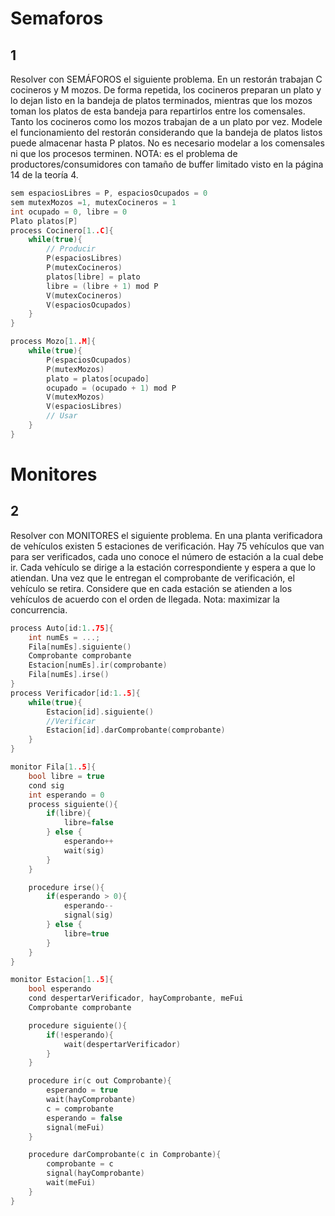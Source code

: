 # Semaforos
## 1
Resolver con SEMÁFOROS el siguiente problema. En un restorán trabajan C cocineros y M mozos. De forma repetida, los cocineros preparan un plato y lo dejan listo en la bandeja de platos terminados, mientras que los mozos toman los platos de esta bandeja para repartirlos entre los comensales. Tanto los cocineros como los mozos trabajan de a un plato por vez. Modele el funcionamiento del restorán considerando que la bandeja de platos listos puede almacenar hasta P platos. No es necesario modelar a los comensales ni que los procesos terminen. NOTA: es el problema de productores/consumidores con tamaño de buffer limitado visto en la página 14 de la teoría 4.
```cpp
sem espaciosLibres = P, espaciosOcupados = 0
sem mutexMozos =1, mutexCocineros = 1
int ocupado = 0, libre = 0
Plato platos[P]
process Cocinero[1..C]{
    while(true){
        // Producir
        P(espaciosLibres)
        P(mutexCocineros)
        platos[libre] = plato
        libre = (libre + 1) mod P
        V(mutexCocineros)
        V(espaciosOcupados) 
    }
}

process Mozo[1..M]{
    while(true){
        P(espaciosOcupados)
        P(mutexMozos)
        plato = platos[ocupado]
        ocupado = (ocupado + 1) mod P
        V(mutexMozos)
        V(espaciosLibres) 
        // Usar
    }
}
```
# Monitores
## 2
Resolver con MONITORES el siguiente problema. En una planta verificadora de vehículos existen 5 estaciones de verificación. Hay 75 vehículos que van para ser verificados, cada uno conoce el número de estación a la cual debe ir. Cada vehículo se dirige a la estación correspondiente y espera a que lo atiendan. Una vez que le entregan el comprobante de verificación, el vehículo se retira. Considere que en cada estación se atienden a los vehículos de acuerdo con el orden de llegada. Nota: maximizar la concurrencia.
```cpp
process Auto[id:1..75]{
    int numEs = ...;
    Fila[numEs].siguiente()
    Comprobante comprobante 
    Estacion[numEs].ir(comprobante)
    Fila[numEs].irse()
}
process Verificador[id:1..5]{
    while(true){
        Estacion[id].siguiente()
        //Verificar
        Estacion[id].darComprobante(comprobante)
    }
}

monitor Fila[1..5]{
    bool libre = true
    cond sig
    int esperando = 0
    process siguiente(){
        if(libre){
            libre=false
        } else {
            esperando++
            wait(sig)
        }
    }

    procedure irse(){
        if(esperando > 0){
            esperando--
            signal(sig)
        } else {
            libre=true
        }
    }
}

monitor Estacion[1..5]{
    bool esperando
    cond despertarVerificador, hayComprobante, meFui
    Comprobante comprobante 

    procedure siguiente(){
        if(!esperando){
            wait(despertarVerificador)
        }
    }

    procedure ir(c out Comprobante){
        esperando = true
        wait(hayComprobante)
        c = comprobante
        esperando = false
        signal(meFui)
    }

    procedure darComprobante(c in Comprobante){
        comprobante = c
        signal(hayComprobante)
        wait(meFui)
    }
}
```